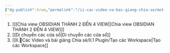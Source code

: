 ```yaml
---
{"dg-publish":true,"permalink":"/ii-cac-video-va-bai-giang-chia-se/mot-so-tinh-nang-thao-tac-voi-mot-note-ma-khi-dung-obsidian-ban-se-can/","dgPassFrontmatter":true,"noteIcon":"1","created":"","updated":""}
---
```


1. [[[Chia view OBSIDIAN THÀNH 2 ĐẾN 4 VIEW\|[Chia view OBSIDIAN THÀNH 2 ĐẾN 4 VIEW]]]
2. [[Di chuyển các cửa sổ\|Di chuyển các cửa sổ]]
3. [[II.🌱Các Video và bài giảng Chia sẻ/II.1 Plugin/Tạo các Workspace\|Tạo các Workspace]]
